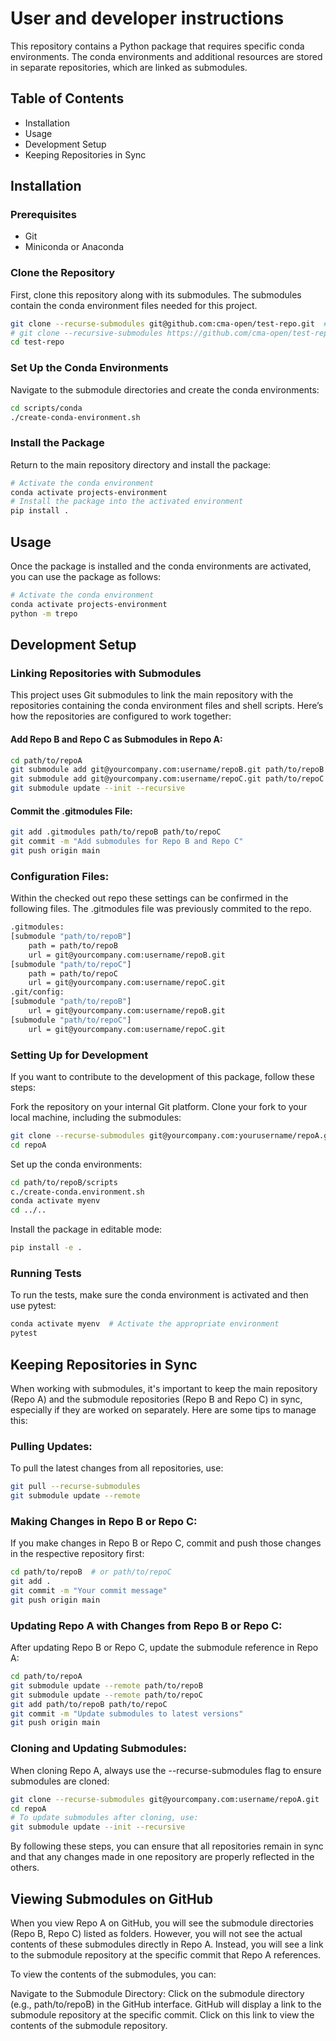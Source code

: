 # User and developer instructions

This repository contains a Python package that requires specific conda environments. 
The conda environments and additional resources are stored in separate repositories, 
which are linked as submodules.

## Table of Contents

- Installation
- Usage
- Development Setup
- Keeping Repositories in Sync

## Installation

### Prerequisites

- Git
- Miniconda or Anaconda

### Clone the Repository

First, clone this repository along with its submodules. 
The submodules contain the conda environment files needed for this project.

```bash
git clone --recurse-submodules git@github.com:cma-open/test-repo.git  # ssh
# git clone --recursive-submodules https://github.com/cma-open/test-repo.git # https
cd test-repo
```

### Set Up the Conda Environments
Navigate to the submodule directories and create the conda environments:

```bash
cd scripts/conda
./create-conda-environment.sh
```

### Install the Package
Return to the main repository directory and install the package:

```bash
# Activate the conda environment
conda activate projects-environment
# Install the package into the activated environment
pip install .
```

## Usage

Once the package is installed and the conda environments are activated, 
you can use the package as follows:

```bash
# Activate the conda environment
conda activate projects-environment
python -m trepo
```

## Development Setup

### Linking Repositories with Submodules
This project uses Git submodules to link the main repository with the repositories 
containing the conda environment files and shell scripts.
Here’s how the repositories are configured to work together:

#### Add Repo B and Repo C as Submodules in Repo A:

```bash
cd path/to/repoA
git submodule add git@yourcompany.com:username/repoB.git path/to/repoB
git submodule add git@yourcompany.com:username/repoC.git path/to/repoC
git submodule update --init --recursive
```

#### Commit the .gitmodules File:

```bash
git add .gitmodules path/to/repoB path/to/repoC
git commit -m "Add submodules for Repo B and Repo C"
git push origin main
```

### Configuration Files:

Within the checked out repo these settings can be confirmed in the following files. 
The .gitmodules file was previously  commited to the repo.

```bash
.gitmodules:
[submodule "path/to/repoB"]
    path = path/to/repoB
    url = git@yourcompany.com:username/repoB.git
[submodule "path/to/repoC"]
    path = path/to/repoC
    url = git@yourcompany.com:username/repoC.git
.git/config:
[submodule "path/to/repoB"]
    url = git@yourcompany.com:username/repoB.git
[submodule "path/to/repoC"]
    url = git@yourcompany.com:username/repoC.git
```

### Setting Up for Development
If you want to contribute to the development of this package, follow these steps:

Fork the repository on your internal Git platform.
Clone your fork to your local machine, including the submodules:
```bash
git clone --recurse-submodules git@yourcompany.com:yourusername/repoA.git
cd repoA
```

Set up the conda environments:
```bash
cd path/to/repoB/scripts
c./create-conda.environment.sh
conda activate myenv
cd ../..
```

Install the package in editable mode:
```bash
pip install -e .
```

### Running Tests
To run the tests, make sure the conda environment is activated and then use pytest:

```bash
conda activate myenv  # Activate the appropriate environment
pytest
```

## Keeping Repositories in Sync
When working with submodules, it's important to keep the main repository (Repo A) and 
the submodule repositories (Repo B and Repo C) in sync, especially if they are worked 
on separately. Here are some tips to manage this:

### Pulling Updates:

To pull the latest changes from all repositories, use:
```bash
git pull --recurse-submodules
git submodule update --remote
```

### Making Changes in Repo B or Repo C:

If you make changes in Repo B or Repo C, commit and push those changes in the 
respective repository first:

```bash
cd path/to/repoB  # or path/to/repoC
git add .
git commit -m "Your commit message"
git push origin main
```

### Updating Repo A with Changes from Repo B or Repo C:

After updating Repo B or Repo C, update the submodule reference in Repo A:

```bash
cd path/to/repoA
git submodule update --remote path/to/repoB
git submodule update --remote path/to/repoC
git add path/to/repoB path/to/repoC
git commit -m "Update submodules to latest versions"
git push origin main
```

### Cloning and Updating Submodules:

When cloning Repo A, always use the --recurse-submodules flag 
to ensure submodules are cloned:
```bash
git clone --recurse-submodules git@yourcompany.com:username/repoA.git
cd repoA
# To update submodules after cloning, use:
git submodule update --init --recursive
```

By following these steps, you can ensure that all repositories remain in sync and 
that any changes made in one repository are properly reflected in the others.

## Viewing Submodules on GitHub
When you view Repo A on GitHub, you will see the submodule directories (Repo B, Repo C)
listed as folders. However, you will not see the actual contents of these submodules 
directly in Repo A. Instead, you will see a link to the submodule repository at 
the specific commit that Repo A references.

To view the contents of the submodules, you can:

Navigate to the Submodule Directory: 
Click on the submodule directory (e.g., path/to/repoB) in the GitHub interface.
GitHub will display a link to the submodule repository at the specific commit. 
Click on this link to view the contents of the submodule repository.
